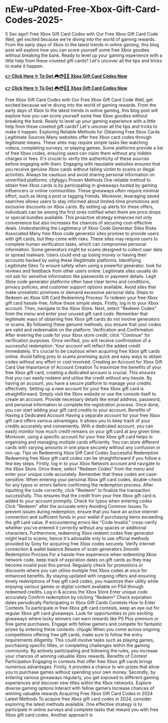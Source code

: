 # nEw-uPdated-Free-Xbox-Gift-Card-Codes-2025-
5 Sec ago!! Free Xbox Gift Card Codes with Our Free Xbox Gift Card Code Well, get excited because we're diving into the world of gaming rewards. From the early days of Xbox to the latest trends in online gaming, this blog post will explore how you can score yourself some free Xbox goodies without breaking the bank. Ready to level up your gaming experience with a little help from these coveted gift cards? Let's uncover all the tips and tricks to make it happen.

**[👉 Click Here ✨ To Get 🎮💳🎁🆓 Xbox Gift Card Codes Now](https://myusoffer.xyz/x-box-new)**

**[👉 Click Here ✨ To Get 🎮💳🎁🆓 Xbox Gift Card Codes Now](https://myusoffer.xyz/x-box-new)**

Free Xbox Gift Card Codes with Our Free Xbox Gift Card Code Well, get excited because we're diving into the world of gaming rewards. From the early days of Xbox to the latest trends in online gaming, this blog post will explore how you can score yourself some free Xbox goodies without breaking the bank. Ready to level up your gaming experience with a little help from these coveted gift cards? Let's uncover all the tips and tricks to make it happen. Exploring Reliable Methods for Obtaining Free Xbox Cards Legitimate Sources Many websites offer free Xbox card codes through legitimate means. These sites may require simple tasks like watching videos, completing surveys, or playing games. Some platforms provide a list of free Xbox codes, ensuring users can claim them without any hidden charges or fees. It's crucial to verify the authenticity of these sources before engaging with them. Engaging with reputable websites ensures that you receive genuine Xbox cards without falling victim to scams or illegal activities. Always be cautious and avoid sharing personal information on unverified platforms. cfghjgyu Proven Methods One reliable method to obtain free Xbox cards is by participating in giveaways hosted by gaming influencers or online communities. These giveaways often require minimal effort, such as liking a post or tagging friends. Moreover, leveraging saved searches allows users to stay informed about limited-time promotions and exclusive discounts on Xbox cards. By setting up alerts for these offers, individuals can be among the first ones notified when there are price drops or special bundles available. This proactive strategy enhances not only convenience but also increases the chances of securing cost-effective deals. Understanding the Legitimacy of Xbox Code Generator Sites Risks Associated Many free Xbox code generator sites promise to provide users with gift cards, but they come with risks. These sites may require users to complete human verification tasks, which can compromise personal information. Some generators might be scams designed to collect user data or spread malware. Users could end up losing money or having their accounts hacked by using these illegitimate platforms. Identifying Legitimate Sites To ensure safety when using a powerful generator, look for reviews and feedback from other users online. Legitimate sites usually do not ask for sensitive information like passwords or payment details. Legit Xbox code generator platforms often have clear terms and conditions, privacy policies, and customer support options available. Avoid sites that make unrealistic promises or demand excessive personal data. Steps to Redeem an Xbox Gift Card Redeeming Process To redeem your free Xbox gift card hassle-free, follow these simple steps. Firstly, log in to your Xbox account. Then, navigate to the Xbox Store. Next, select "Redeem Codes" from the menu and enter your unused gift card code. Remember that legitimate ways of obtaining free Xbox gift cards do not involve generators or scams. By following these genuine methods, you ensure that your codes are valid and redeemable on the platform. Verification and Confirmation After entering the code for your Xbox store credit, click "Continue" for verification purposes. Once verified, you will receive confirmation of a successful redemption. Your account will reflect the added credit immediately. It's crucial to be cautious when acquiring free Xbox gift cards online. Avoid falling prey to scams promising quick and easy ways to obtain codes without any effort or cost involved. Creating an Account for Xbox Gift Card Use Importance of Account Creation To maximize the benefits of your free Xbox gift card, creating a dedicated account is crucial. This ensures that you can easily redeem and utilise the credit without any hassle. By having an account, you have a secure platform to manage your credits effectively. Setting up a new account for your free Xbox gift card is straightforward. Simply visit the Xbox website or use the console itself to create an account. Provide necessary details like email address, password, and personal information to complete the registration process. Once done, you can start adding your gift card credits to your account. Benefits of Having a Dedicated Account Having a separate account for your free Xbox gift card offers various advantages. It allows you to keep track of your credits accurately and conveniently. With a dedicated account, you can easily monitor how much credit remains on your gift card at any given time. Moreover, using a specific account for your free Xbox gift card helps in organising and managing multiple cards efficiently. You can store different cards with varying amounts in one place securely without any confusion or mix-up. Tips on Redeeming Xbox Gift Card Codes Successful Redemption Redeeming free Xbox gift card codes can be straightforward if you follow a few key steps. Firstly, log in to your Xbox Network account and navigate to the Xbox Store. Once there, select "Redeem Codes" from the menu and enter your unique code accurately. Remember that these codes are case-sensitive. When entering your personal Xbox gift card codes, double-check for any typos or errors before confirming the redemption process. After inputting the code correctly, click "Redeem" to finalize the transaction successfully. This ensures that the credit from your free Xbox gift card is added to your account promptly. Check for typos when entering codes Click "Redeem" after the accurate entry Avoiding Common Issues To prevent issues during redemption, ensure that you have an active internet connection and sufficient funds in your wallet if purchasing items exceeding the gift card value. If encountering errors like "Code Invalid," cross-verify whether you've entered it correctly without any spaces or additional characters. Furthermore, redeeming Xbox redeem codes free generator might lead to scams; hence it's advisable only to use official methods provided by Sony for acquiring free Xbox codes securely. Verify internet connection & wallet balance Beware of scam generators Smooth Redemption Process For a hassle-free experience when redeeming Xbox network code, keep track of expiration dates on gift cards as they may become invalid post this period. Regularly check for promotions or discounts where you can utilise multiple free Xbox codes at once for enhanced benefits. By staying updated with ongoing offers and ensuring timely redemptions of free gift card codes, you maximize their utility while enjoying various games or digital content available on PS4 through redeemed credits. Log in & access the Xbox Store Enter unique code accurately Confirm redemption by clicking "Redeem" Check expiration dates periodically Participating in Xbox Gift Cards Contests How to Enter Contests To participate in free Xbox gift card contests, keep an eye out for regular Xbox gift card giveaways. Look for opportunities to join exciting giveaways where lucky winners can earn rewards like PS Plus premium or free game purchases. Engage with fellow gamers and compete for fantastic prizes by entering these contests. chjugki When you come across ongoing competitions offering free gift cards, make sure to follow the entry requirements diligently. This could involve tasks such as playing games, purchasing specific titles, or completing challenges within the gaming community. By actively participating and following the rules, you increase your chances of winning valuable Xbox rewards. Benefits of Contest Participation Engaging in contests that offer free Xbox gift cards brings numerous advantages. Firstly, it provides a chance to win prizes that allow you to purchase games without spending your own money. Secondly, by entering various giveaways regularly, you get exposed to different gaming experiences and discover new titles within the Xbox networks. Explore diverse gaming options Interact with fellow gamers Increase chances of winning valuable rewards Acquiring Free Xbox Gift Card Codes in 2024 Latest Methods To acquire free Xbox gift card codes in 2024, consider exploring the latest methods available. One effective strategy is to participate in online surveys and complete tasks that reward you with free Xbox gift card codes. Another approach is​​​
